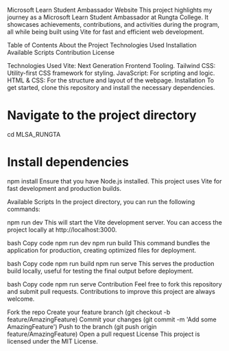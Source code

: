 Microsoft Learn Student Ambassador Website
This project highlights my journey as a Microsoft Learn Student Ambassador at Rungta College. It showcases achievements, contributions, and activities during the program, all while being built using Vite for fast and efficient web development.

Table of Contents
About the Project
Technologies Used
Installation
Available Scripts
Contribution
License

Technologies Used
Vite: Next Generation Frontend Tooling.
Tailwind CSS: Utility-first CSS framework for styling.
JavaScript: For scripting and logic.
HTML & CSS: For the structure and layout of the webpage.
Installation
To get started, clone this repository and install the necessary dependencies.


# Navigate to the project directory
cd MLSA_RUNGTA

# Install dependencies
npm install
Ensure that you have Node.js installed. This project uses Vite for fast development and production builds.

Available Scripts
In the project directory, you can run the following commands:

npm run dev
This will start the Vite development server. You can access the project locally at http://localhost:3000.

bash
Copy code
npm run dev
npm run build
This command bundles the application for production, creating optimized files for deployment.

bash
Copy code
npm run build
npm run serve
This serves the production build locally, useful for testing the final output before deployment.

bash
Copy code
npm run serve
Contribution
Feel free to fork this repository and submit pull requests. Contributions to improve this project are always welcome.

Fork the repo
Create your feature branch (git checkout -b feature/AmazingFeature)
Commit your changes (git commit -m 'Add some AmazingFeature')
Push to the branch (git push origin feature/AmazingFeature)
Open a pull request
License
This project is licensed under the MIT License.
